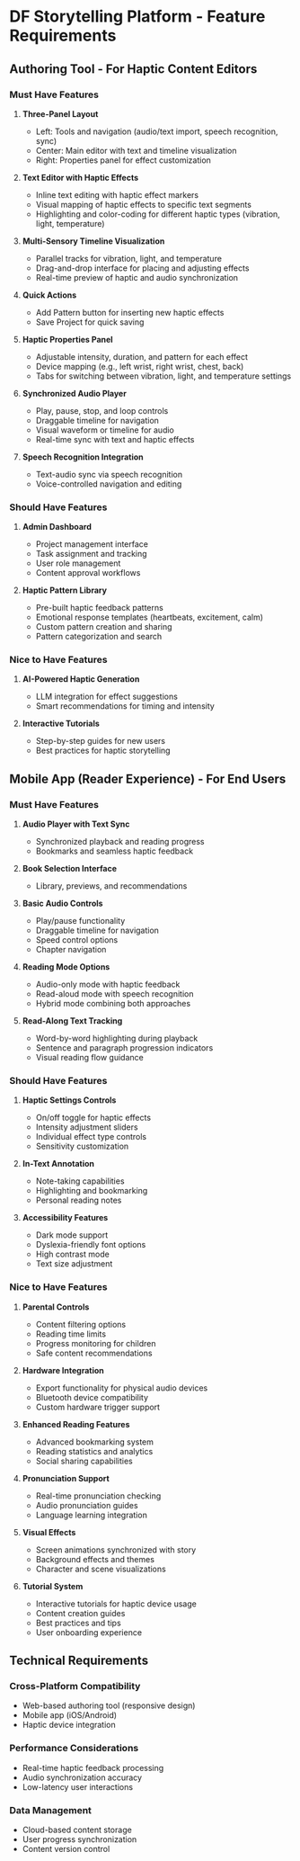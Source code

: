 # DF Storytelling Platform - Feature Requirements

## Authoring Tool - For Haptic Content Editors

### Must Have Features
1. **Three-Panel Layout**
   - Left: Tools and navigation (audio/text import, speech recognition, sync)
   - Center: Main editor with text and timeline visualization
   - Right: Properties panel for effect customization

2. **Text Editor with Haptic Effects**
   - Inline text editing with haptic effect markers
   - Visual mapping of haptic effects to specific text segments
   - Highlighting and color-coding for different haptic types (vibration, light, temperature)

3. **Multi-Sensory Timeline Visualization**
   - Parallel tracks for vibration, light, and temperature
   - Drag-and-drop interface for placing and adjusting effects
   - Real-time preview of haptic and audio synchronization

4. **Quick Actions**
   - Add Pattern button for inserting new haptic effects
   - Save Project for quick saving

5. **Haptic Properties Panel**
   - Adjustable intensity, duration, and pattern for each effect
   - Device mapping (e.g., left wrist, right wrist, chest, back)
   - Tabs for switching between vibration, light, and temperature settings

6. **Synchronized Audio Player**
   - Play, pause, stop, and loop controls
   - Draggable timeline for navigation
   - Visual waveform or timeline for audio
   - Real-time sync with text and haptic effects

7. **Speech Recognition Integration**
   - Text-audio sync via speech recognition
   - Voice-controlled navigation and editing

### Should Have Features
1. **Admin Dashboard**
   - Project management interface
   - Task assignment and tracking
   - User role management
   - Content approval workflows

2. **Haptic Pattern Library**
   - Pre-built haptic feedback patterns
   - Emotional response templates (heartbeats, excitement, calm)
   - Custom pattern creation and sharing
   - Pattern categorization and search

### Nice to Have Features
1. **AI-Powered Haptic Generation**
   - LLM integration for effect suggestions
   - Smart recommendations for timing and intensity

2. **Interactive Tutorials**
   - Step-by-step guides for new users
   - Best practices for haptic storytelling

## Mobile App (Reader Experience) - For End Users

### Must Have Features
1. **Audio Player with Text Sync**
   - Synchronized playback and reading progress
   - Bookmarks and seamless haptic feedback

2. **Book Selection Interface**
   - Library, previews, and recommendations

3. **Basic Audio Controls**
   - Play/pause functionality
   - Draggable timeline for navigation
   - Speed control options
   - Chapter navigation

4. **Reading Mode Options**
   - Audio-only mode with haptic feedback
   - Read-aloud mode with speech recognition
   - Hybrid mode combining both approaches

5. **Read-Along Text Tracking**
   - Word-by-word highlighting during playback
   - Sentence and paragraph progression indicators
   - Visual reading flow guidance

### Should Have Features
1. **Haptic Settings Controls**
   - On/off toggle for haptic effects
   - Intensity adjustment sliders
   - Individual effect type controls
   - Sensitivity customization

2. **In-Text Annotation**
   - Note-taking capabilities
   - Highlighting and bookmarking
   - Personal reading notes

3. **Accessibility Features**
   - Dark mode support
   - Dyslexia-friendly font options
   - High contrast mode
   - Text size adjustment

### Nice to Have Features
1. **Parental Controls**
   - Content filtering options
   - Reading time limits
   - Progress monitoring for children
   - Safe content recommendations

2. **Hardware Integration**
   - Export functionality for physical audio devices
   - Bluetooth device compatibility
   - Custom hardware trigger support

3. **Enhanced Reading Features**
   - Advanced bookmarking system
   - Reading statistics and analytics
   - Social sharing capabilities

4. **Pronunciation Support**
   - Real-time pronunciation checking
   - Audio pronunciation guides
   - Language learning integration

5. **Visual Effects**
   - Screen animations synchronized with story
   - Background effects and themes
   - Character and scene visualizations

6. **Tutorial System**
   - Interactive tutorials for haptic device usage
   - Content creation guides
   - Best practices and tips
   - User onboarding experience

## Technical Requirements

### Cross-Platform Compatibility
- Web-based authoring tool (responsive design)
- Mobile app (iOS/Android)
- Haptic device integration

### Performance Considerations
- Real-time haptic feedback processing
- Audio synchronization accuracy
- Low-latency user interactions

### Data Management
- Cloud-based content storage
- User progress synchronization
- Content version control
